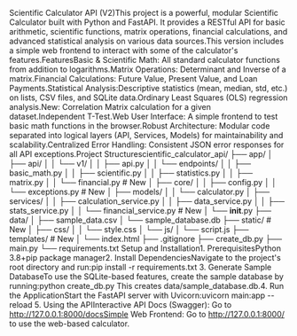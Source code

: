Scientific Calculator API (V2)This project is a powerful, modular Scientific Calculator built with Python and FastAPI. It provides a RESTful API for basic arithmetic, scientific functions, matrix operations, financial calculations, and advanced statistical analysis on various data sources.This version includes a simple web frontend to interact with some of the calculator's features.FeaturesBasic & Scientific Math: All standard calculator functions from addition to logarithms.Matrix Operations: Determinant and Inverse of a matrix.Financial Calculations: Future Value, Present Value, and Loan Payments.Statistical Analysis:Descriptive statistics (mean, median, std, etc.) on lists, CSV files, and SQLite data.Ordinary Least Squares (OLS) regression analysis.New: Correlation Matrix calculation for a given dataset.Independent T-Test.Web User Interface: A simple frontend to test basic math functions in the browser.Robust Architecture: Modular code separated into logical layers (API, Services, Models) for maintainability and scalability.Centralized Error Handling: Consistent JSON error responses for all API exceptions.Project Structurescientific_calculator_api/
├── app/
│   ├── api/
│   │   └── v1/
│   │       ├── api.py
│   │       └── endpoints/
│   │           ├── basic_math.py
│   │           ├── scientific.py
│   │           ├── statistics.py
│   │           ├── matrix.py
│   │           └── financial.py       # New
│   ├── core/
│   │   ├── config.py
│   │   └── exceptions.py        # New
│   ├── models/
│   │   └── calculator.py
│   ├── services/
│   │   ├── calculation_service.py
│   │   ├── data_service.py
│   │   ├── stats_service.py
│   │   └── financial_service.py # New
│   └── __init__.py
├── data/
│   ├── sample_data.csv
│   └── sample_database.db
├── static/                      # New
│   ├── css/
│   │   └── style.css
│   └── js/
│       └── script.js
├── templates/                   # New
│   └── index.html
├── .gitignore
├── create_db.py
├── main.py
└── requirements.txt
Setup and Installation1. PrerequisitesPython 3.8+pip package manager2. Install DependenciesNavigate to the project's root directory and run:pip install -r requirements.txt
3. Generate Sample DatabaseTo use the SQLite-based features, create the sample database by running:python create_db.py
This creates data/sample_database.db.4. Run the ApplicationStart the FastAPI server with Uvicorn:uvicorn main:app --reload
5. Using the APIInteractive API Docs (Swagger): Go to http://127.0.0.1:8000/docsSimple Web Frontend: Go to http://127.0.0.1:8000/ to use the web-based calculator.